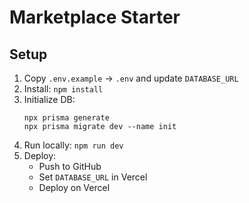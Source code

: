 # Marketplace Starter

## Setup

1. Copy `.env.example` → `.env` and update `DATABASE_URL`
2. Install: `npm install`
3. Initialize DB:
   ```
   npx prisma generate
   npx prisma migrate dev --name init
   ```
4. Run locally: `npm run dev`
5. Deploy:
   - Push to GitHub
   - Set `DATABASE_URL` in Vercel
   - Deploy on Vercel
